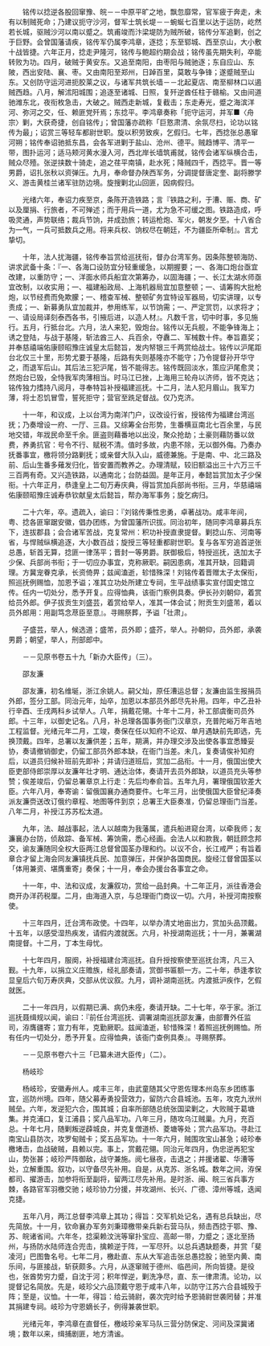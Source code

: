 <!-- { "loadSidebar": true } -->
　　铭传以捻逆各股回窜豫、皖－－中原平旷之地，飘忽靡常，官军疲于奔走，未有以制贼死命；乃建议扼守沙河，督军士筑长堤－－蜿蜒七百里以达于运防，屹然若长城，驱贼沙河以南以蹙之。筑甫竣而汴梁堤防为贼所破，铭传分军追剿，创之于巨野。会曾国藩请疾，铭传军仍属李鸿章，逐捻；东至郓城、西至京山，大小敷十战皆捷。六年正月，捻走尹隆河，铭传与鲍超约期会战；铭传虽先期失利，卒能转败为功。四月，破贼于黄安东。又追至南阳，由枣阳与贼驰逐；东自应山、东陂，西出安陆、襄、枣。又由南阳至郑州，日踔百里，莫敢与争锋；遂蹙贼至山东。又创防守运河进扼胶莱之议，与诸军共筑长墙－－北起夏店、南至柳林口以遏贼西趋。八月，解沭阳城围；追逐至诸城、日照，复歼逆酋任柱于赣榆。又由间道驰潍东北，夜衔枚急击，大破之。贼西走新城，复截击；东走寿光，蹙之海滨洋河、弥河之交，任、赖匪党歼焉；东捻平。李鸿章奏称「扼守运河，并军■〈舟宗〉剿，大获奇捷，创自铭传」；曾国藩亦疏称「巨憝肃清、余氛尽扫，论功以铭传为最」；诏赏三等轻车都尉世职。旋以积劳致疾，乞假归。七年，西捻张总愚窜河朔；铭传奉诏驰抵东昌，会各军进剿于盐山、沧州、德平。贼趋博平、清平一带，图扑运河；适马颊河黄水漫入河，西北岸长墙筑甫就，铭传会诸军纵横合击，贼众尽殪。张逆挟数十骑走，追之荏平南镇，赴水死；降贼四千，西捻平。晋一等男爵，诏扎张秋以资弹压。九月，奉命督办陕西军务，分调提督唐定奎、副将滕学义、游击黄桂兰诸军驻防边境。旋搜剿北山回匪，因病假归。

　　光绪六年，奉诏力疾至京，条陈开造铁路；言『铁路之利，于漕、赈、商、矿以及厘捐、行旅者，不可殚述；而于用兵一道，尤为急不可缓之图。铁路造成，呼吸灵通，声势联络；裁兵节饷，并成劲旅；转运枪炮、军火，朝发夕至。十八省合为一气，一兵可抵数兵之用。将来兵权、饷权尽在朝廷，不为疆臣所牵制』。言尤挚切。

　　十年，法人扰海疆，铭传奉旨赏给巡抚衔，督办台湾军务。因条陈整顿海防、讲求武备十条：『一、各海口设防宜分轻重缓急，以期握要；一、各海口炮台亟宜改建，以重防守；一、洋面水师兵船宜次第筹办，以固海疆；一、长江太湖水师亟宜改制，以收实用；一、福建船政局、上海机器局宜加意整顿；一、请筹购大批枪炮，以节经费而免欺朦；一、稽查军械、整顿矿务宜特设军器局，切实讲理，以专责成；一、新募勇队宜加裁并，参用练军，以节饷需；一、严定赏罚，以求将才；一、请设局译刻泰西各书，引掖后进，以造人材』。凡数千言，切中时事，多见施行。五月，行抵台北。六月，法人来犯，毁炮台。铭传以无兵舰，不能争锋海上；诱之登陆，与战于基隆，斩法酋三人、兵百余，夺纛二、军械数十件。奉旨嘉奖；并奉慈禧端佑康颐昭豫庄诚皇太后懿旨，发内帑银三千两赏给战士。铭传以沪尾距台北仅三十里，形势尤要于基隆，后路有失则基隆亦不能守；乃令提督孙开华守之，而退军后山。其后法三犯沪尾，皆不能得志。铭传既回淡水，策应沪尾愈灵；然炮台已毁，全恃我军肉薄相当。时马江已挫，上海用三轮舟以济师，皆不克达；铭传独力搘持八阅月，寻奉特旨补授福建巡抚。十二月，法人犯月眉山。我军力薄，将士忍饥冒雪，誓死拒守；营官至跣足督战。仅乃克济。

　　十一年，和议成，上以台湾为南洋门户，议改设行省，授铭传为福建台湾巡抚；乃奏增设一府、一厅、三县。又综筹全台形势，生番横亘南北七百余里，与民地交错，年戕民命至千余。匪盗则藉番地以出没，聚众抢劫；土豪则藉防番以敛费，养勇抗官：号令不行、赋税不清。值时多故，内患不除，无以御外侮。乃奏办抚番事宜，檄将领分路剿抚；或亲督大队入山，威德兼施。于是南、中、北三路及前、后山生番多薙发归化，皆安置而教养之。办理清赋，较旧额溢出三十六万三千三百两有奇。又兴造铁路，以通南北；台防益固。是年正月，奉懿旨赏加太子少保衔。十六年正月，恭逢皇上二旬万寿庆典，得旨赏加兵部尚书衔。三月，华慈禧端佑康颐昭豫庄诚寿恭钦献皇太后懿旨，帮办海军事务；旋乞病归。

　　二十六年，卒。遗疏入，谕曰：『刘铭传秉性忠勇，卓著战功。咸丰年间，粤、捻各匪窜踞安徽，倡办团练，为曾国藩所识拔。同治初年，随同李鸿章募兵东下，连拔郡县；会合诸军苦战，克复常州：积功补授直隶提督。剿捻山东、河南等省，与悍贼纵横追逐，大小数百战；旋授三等轻重都尉世职。复与各军穷追首逆张总愚，斩首无算，捻匪一律荡平；晋封一等男爵。朕御极后，特授巡抚，迭加太子少保、兵部尚书衔；于一切应办事宜，克称厥职。嗣因患病，准其开缺，回籍调理。方冀宠眷克承，长资倚畀；兹闻溘逝，轸惜殊深！刘铭传着晋赠太子太保衔，照巡抚例赐恤，加恩予谥；准其立功处所建立专祠，生平战绩事实宣付国史馆立传。任内一切处分，悉予开复。应得恤典，该衙门察例具奏。伊长孙刘朝仰，着赏给员外郎。伊子拔贡生刘盛芸，着赏给举人，准其一体会试；附贡生刘盛芾，着以员外郎用：用副笃念荩臣至意』。寻赐祭葬，予谥「壮肃」。

　　子盛芸，举人，候选道；盛芾，员外即；盛芥，举人。孙朝仰，员外郎，承袭男爵；朝望，举人，刑部郎中。

　　－－见原书卷五十九「新办大臣传」（三）。

　　邵友濂

　　邵友濂，初名维埏，浙江余姚人。嗣父灿，原任漕运总督；友濂由监生报捐员外郎，签分工部。同治元年，灿卒，加恩以本部员外郎尽先补用。四年，中乙丑补行辛酉、壬戌两科乡试举人。八年，捐戴花翎。十年十二月，补工部虞衡司员外郎。十三年，以御史记名。八月，补总理各国事务衙门汉章京，充普陀峪万年吉地工程监督。光绪元年二月，工竣，奏保在任以知府不论双、单月遇缺前先即选，先换顶戴。四年，总署以友濂供差；五年，期满，并办理交涉及出使各事宜悉臻妥协，奏请撤销御史，仍留工部员外郎本缺，在衙门当差。未几，复奏请俟补知府后，以道员归候补班前先即补；并请归道班后，赏加二品衔。十一月，俄国出使大臣吏部侍郎崇厚以友濂年壮才明、通达治体，奏请开去员外郎缺，以道员充头等参赞；俟差竣后，仍留总署章京上行走：先后均奉俞旨。五年九月，署理俄国钦差大臣。六年八月，奉寄谕：留俄国襄办通商要件。七年三月，出使俄国大臣曾纪泽奏派友濂赍送改订俄约章程、地图等件到京；总署王大臣奏准，仍留总理衙门当差。八年二月，补授江苏苏松太道。

　　九年，法、越战事起，法人以越南为我藩属，遣兵船进窥台湾，以牵我师；友濂襄办台防，侦敌踪、备军械、筹饷需，悉心经画。会法人以和款我，朝廷顾念邦交，谕友濂随同全权大臣两江总督曾国荃办理和约。以议不合，长江戒严；有旨着章合才留上海会同友濂镇抚兵民、加意弹压，并保护各国商民。旋经江督曾国荃以「体用兼资、堪膺重寄」奏保；十一月，奉会办援台各事宜之命。

　　十一年，中、法和议成，友濂叙功，赏给一品封典。十二年正月，派往香港会商开办洋药税厘。二月，由海道入京，与总理衙门商议一切。六月，补授河南按察使。

　　十三年四月，迁台湾布政使。十四年，以举办清丈地亩出力，赏加头品顶戴。十五年，以感受湿热疾发，请假内渡就医。六月，补授湖南巡抚；十一月，兼署湖南提督。十二月，丁本生母忧。

　　十七年四月，服阕，补授福建台湾巡抚。自升授按察使至巡抚台湾，凡三入觐。十九年，以捐立义庄赡族，经礼部奏请，赏御书匾额一方。二十年，恭逢孝钦显皇后六旬万寿庆典，交部从优议叙。九月，调补湖南巡抚。内渡抵沪疾作，乞假就医。

　　二十一年四月，以假期已满、病仍未痊，奏请开缺。二十七年，卒于家。浙江巡抚聂缉规以闻，谕曰：『前任台湾巡抚、调署湖南巡抚邵友濂，由部曹外任监司，洊膺疆寄；宣力有年，克勤厥职。兹闻溘逝，轸惜殊深！着照巡抚例赐恤。所有任内一切处分，悉予开复。应得恤典，该衙门查例具奏』。寻赐祭葬。

　　－－见原书卷六十三「已纂未进大臣传」（二）。

　　杨岐珍

　　杨岐珍，安徽寿州人。咸丰三年，由武童随其父守恩佐理本州岛东乡团练事宜，巡防州境。四年，随父募寿勇投营效力，留防六合县城池。五年，攻克九洑州贼垒。六年，发逆犯六合，围其城；自率所部随总统张国梁剿之，大败贼于葛塘集。并克浦口，复江浦县；奖八品军功。八年三月，随攻乌江贼巢。九月，充百总。十年七月，随剿叛逆薜城良，并克复僧道桥、菱塘等处；赏六品军功。寻赴江南宝山县防次，攻罗甸贼卡；奖五品军功。十一年六月，贼围攻宝山甚急；岐珍奉檄堵击，血战破贼，县赖以完。事上，赏戴花翎。同治元年四月，伪忠逆再犯宝山，势张甚；岐珍严阵御敌，战守兼施。阅七昼夜，击退之；并援诸翟、华漕等处，立解重围。叙功，以守备尽先补用。自是，从克苏、浙名城。数年之间，洊保都司、擢游击，加参将衔至副将，留两江尽先补用。是时浙、闽、皖三省兵事方棘，各路官军羽檄交驰；岐珍协力分援，并攻湖州、长兴、广德、漳州等城，迭闻克捷。

　　五年八月，两江总督李鸿章上其功；得旨：交军机处记名，遇有总兵缺出，尽先简放。十一月，钦命襄办军务刘秉璋檄带亲兵新右营马队，频击西捻于鄂、豫、苏、皖诸省间。六年冬，捻渠赖汶洸等窜扑宝应、高邮一带，力蹙之；逐北至扬州，与扬防水陆师连合兜击，擒赖逆于阵，一军尽歼。以总兵遇缺题奏，并赏「斐凌河」巴图鲁名号。七年二月，檄赴直、东从大军追击张总愚捻股；驰至内黄、南乐间，与匪接战，斩获颇多。六月，从逐窜贼于德州、临邑间，所向皆捷。是役也，张酋势穷力蹙，自沈于河；积年悍逆，剿洗净尽，直、东一律肃清。论功，以提督记名简放。先是，岐珍父六品顶戴守恩于咸丰八年，以防守江苏六合县城殁于阵；至是，议恤。十一年，得旨：给云骑尉，袭次完时给予恩骑尉世袭罔替；并准其捐建专祠。岐珍为守恩嫡长子，例得兼袭世职。

　　光绪元年，李鸿章在直督任，檄岐珍亲军马队三营分防保定、河间及深冀诸境；数年以来，缉捕剧匪，地方清谧。

